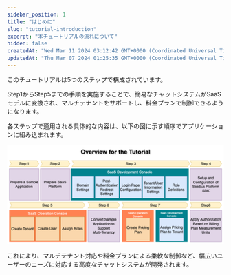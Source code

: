 ```yaml
---
sidebar_position: 1
title: "はじめに"
slug: "tutorial-introduction"
excerpt: "本チュートリアルの流れについて"
hidden: false
createdAt: "Wed Mar 11 2024 03:12:42 GMT+0000 (Coordinated Universal Time)"
updatedAt: "Thu Mar 07 2024 01:25:35 GMT+0000 (Coordinated Universal Time)"
---
```


このチュートリアルは5つのステップで構成されています。

Step1からStep5までの手順を実施することで、簡易なチャットシステムがSaaSモデルに変換され、マルチテナントをサポートし、料金プランで制御できるようになります。

各ステップで適用される具体的な内容は、以下の図に示す順序でアプリケーションに組み込まれます。

![サンプル](/ja/img/tutorial/tutorial-introduction/tutorial-introduction-01.png)

これにより、マルチテナント対応や料金プランによる柔軟な制御など、幅広いユーザーのニーズに対応する高度なチャットシステムが開発されます。

